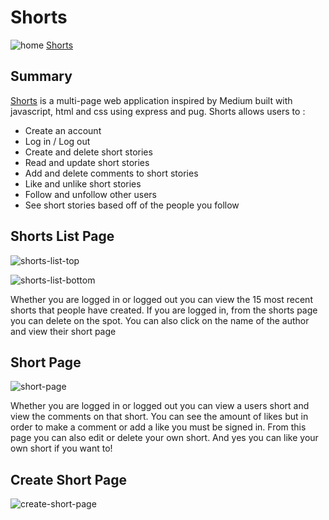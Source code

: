 # Shorts
![home]
[Shorts][shorts]

## Summary
[Shorts][shorts] is a multi-page web application inspired by Medium built with javascript, html and css using express and pug. Shorts allows users to :

* Create an account
* Log in / Log out
* Create and delete short stories
* Read and update short stories 
* Add and delete comments to short stories
* Like and unlike short stories
* Follow and unfollow other users
* See short stories based off of the people you follow

## Shorts List Page
![shorts-list-top]

![shorts-list-bottom]

Whether you are logged in or logged out you can view the 15 most recent shorts that people have created.
If you are logged in, from the shorts page you can delete on the spot.
You can also click on the name of the author and view their short page

## Short Page
![short-page]

Whether you are logged in or logged out you can view a users short and view the comments on that short. You can see the amount of likes but in order to make a comment or add a like you must be signed in. From this page you can also edit or delete your own short. And yes you can like your own short if you want to!

## Create Short Page
![create-short-page]



[shorts]: https://aa-gp7-shorts.herokuapp.com
[home]: https://user-images.githubusercontent.com/18316229/142678211-49fcdd8b-caa4-4026-a010-9b224eb84bb0.png
[shorts-list-top]: https://user-images.githubusercontent.com/18316229/142688787-cbe6bb4c-2dab-4139-925c-c6ce4a64346e.png
[shorts-list-bottom]: https://user-images.githubusercontent.com/18316229/142689222-37c64373-6cee-459f-8bb1-fc016bb52365.png
[short-page]: https://user-images.githubusercontent.com/18316229/142689239-23e90991-99b4-4891-af25-4b52110f7627.png
[create-short-page]: https://user-images.githubusercontent.com/18316229/142689656-e7b99045-678b-4c21-8e3b-6f14a4761703.png


